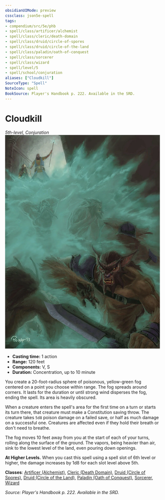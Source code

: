 ```yaml
---
obsidianUIMode: preview
cssclass: json5e-spell
tags:
- compendium/src/5e/phb
- spell/class/artificer/alchemist
- spell/class/cleric/death-domain
- spell/class/druid/circle-of-spores
- spell/class/druid/circle-of-the-land
- spell/class/paladin/oath-of-conquest
- spell/class/sorcerer
- spell/class/wizard
- spell/level/5
- spell/school/conjuration
aliases: ["Cloudkill"]
SourceType: "Spell"
NoteIcon: spell
BookSource: Player's Handbook p. 222. Available in the SRD.
---
```

# Cloudkill
*5th-level, Conjuration*  
![](/3-Mechanics/CLI/spells/img/cloudkill.webp#right)  

- **Casting time:** 1 action
- **Range:** 120 feet
- **Components:** V, S
- **Duration:** Concentration, up to 10 minute

You create a 20-foot-radius sphere of poisonous, yellow-green fog centered on a point you choose within range. The fog spreads around corners. It lasts for the duration or until strong wind disperses the fog, ending the spell. Its area is heavily obscured.

When a creature enters the spell's area for the first time on a turn or starts its turn there, that creature must make a Constitution saving throw. The creature takes `5d8` poison damage on a failed save, or half as much damage on a successful one. Creatures are affected even if they hold their breath or don't need to breathe.

The fog moves 10 feet away from you at the start of each of your turns, rolling along the surface of the ground. The vapors, being heavier than air, sink to the lowest level of the land, even pouring down openings.

**At Higher Levels.** When you cast this spell using a spell slot of 6th level or higher, the damage increases by 1d8 for each slot level above 5th.

**Classes**: [Artificer (Alchemist)](/3-Mechanics/CLI/classes/artificer-alchemist-tce.md), [Cleric (Death Domain)](/3-Mechanics/CLI/classes/cleric-death-domain.md), [Druid (Circle of Spores)](/3-Mechanics/CLI/classes/druid-circle-of-spores-tce.md), [Druid (Circle of the Land)](/3-Mechanics/CLI/classes/druid-circle-of-the-land.md), [Paladin (Oath of Conquest)](/3-Mechanics/CLI/classes/paladin-oath-of-conquest-xge.md), [Sorcerer](/3-Mechanics/CLI/classes/sorcerer.md), [Wizard](/3-Mechanics/CLI/classes/wizard.md)

*Source: Player's Handbook p. 222. Available in the SRD.*